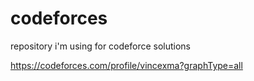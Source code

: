 # codeforces
repository i'm using for codeforce solutions

https://codeforces.com/profile/vincexma?graphType=all
